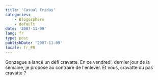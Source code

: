 ```yaml
---
title: 'Casual Friday'
categories:
    - Blogosphère
    - default
date: '2007-11-09'
lang: fr
type: post
publishDate: '2007-11-09'
locale: fr_FR
---
```


Gonzague a lancé un défi cravatte. En ce vendredi, dernier jour de la semaine, je propose au contraire de l'enlever. Et vous, cravatte ou pas cravatte&nbsp;?